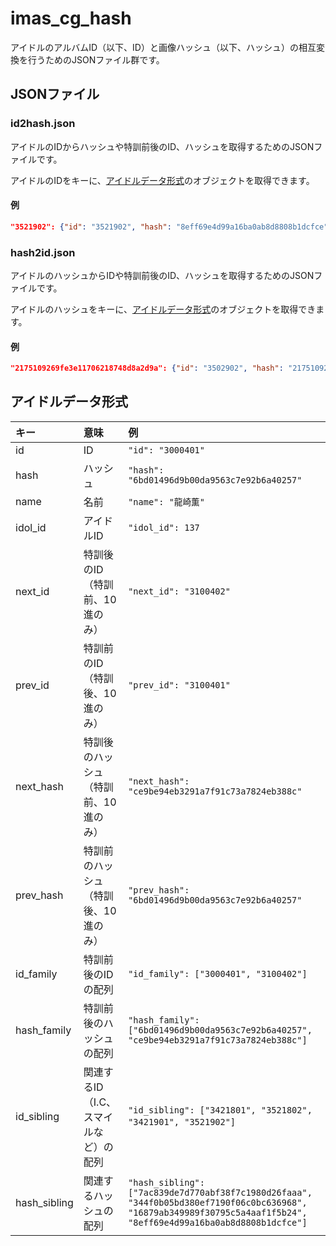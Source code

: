 # imas_cg_hash

アイドルのアルバムID（以下、ID）と画像ハッシュ（以下、ハッシュ）の相互変換を行うためのJSONファイル群です。

## JSONファイル

### id2hash.json

アイドルのIDからハッシュや特訓前後のID、ハッシュを取得するためのJSONファイルです。

アイドルのIDをキーに、[アイドルデータ形式](#アイドルデータ形式)のオブジェクトを取得できます。

#### 例
```json
"3521902": {"id": "3521902", "hash": "8eff69e4d99a16ba0ab8d8808b1dcfce", "name": "[ﾊﾂﾗﾂお嬢様･S]龍崎薫+", "idol_id": 137, "prev_id": "3421901", "prev_hash": "16879ab349989f30795c5a4aaf1f5b24", "id_family": ["3421901", "3521902"], "hash_family": ["16879ab349989f30795c5a4aaf1f5b24", "8eff69e4d99a16ba0ab8d8808b1dcfce"], "id_sibling": ["3321802", "3421801", "3521802"], "hash_sibling": ["eb7c81a65fd7e6298c860ee07e8d3d97", "7ac839de7d770abf38f7c1980d26faaa", "344f0b05bd380ef7190f06c0bc636968"]}
```

### hash2id.json

アイドルのハッシュからIDや特訓前後のID、ハッシュを取得するためのJSONファイルです。

アイドルのハッシュをキーに、[アイドルデータ形式](#アイドルデータ形式)のオブジェクトを取得できます。

#### 例
```json
"2175109269fe3e11706218748d8a2d9a": {"id": "3502902", "hash": "2175109269fe3e11706218748d8a2d9a", "name": "[ｻﾝﾌﾗﾜｰｲｴﾛｰ]龍崎薫+", "prev_id": "3402901", "prev_hash": "ae3ba85f888597f52c2744eeac3d9ace", "id_family": ["3402901", "3502902"], "hash_family": ["ae3ba85f888597f52c2744eeac3d9ace", "2175109269fe3e11706218748d8a2d9a"]}
```

## アイドルデータ形式

|キー         |意味                                |例                                                                                        |
|:------------|:-----------------------------------|:-----------------------------------------------------------------------------------------|
|id           |ID                                  |`"id": "3000401"`                                                                         |
|hash         |ハッシュ                            |`"hash": "6bd01496d9b00da9563c7e92b6a40257"`                                              |
|name         |名前                                |`"name": "龍崎薫"`                                                                        |
|idol\_id     |アイドルID                          |`"idol_id": 137`                                                                          |
|next\_id     |特訓後のID（特訓前、10進のみ）      |`"next_id": "3100402"`                                                                    |
|prev\_id     |特訓前のID（特訓後、10進のみ）      |`"prev_id": "3100401"`                                                                    |
|next\_hash   |特訓後のハッシュ（特訓前、10進のみ）|`"next_hash": "ce9be94eb3291a7f91c73a7824eb388c"`                                         |
|prev\_hash   |特訓前のハッシュ（特訓後、10進のみ）|`"prev_hash": "6bd01496d9b00da9563c7e92b6a40257"`                                         |
|id\_family   |特訓前後のIDの配列                  |`"id_family": ["3000401", "3100402"]`                                                     |
|hash\_family |特訓前後のハッシュの配列            |`"hash_family": ["6bd01496d9b00da9563c7e92b6a40257", "ce9be94eb3291a7f91c73a7824eb388c"]` |
|id\_sibling  |関連するID（I.C、スマイルなど）の配列|`"id_sibling": ["3421801", "3521802", "3421901", "3521902"]`                            |
|hash\_sibling|関連するハッシュの配列              |`"hash_sibling": ["7ac839de7d770abf38f7c1980d26faaa", "344f0b05bd380ef7190f06c0bc636968", "16879ab349989f30795c5a4aaf1f5b24", "8eff69e4d99a16ba0ab8d8808b1dcfce"]` |

